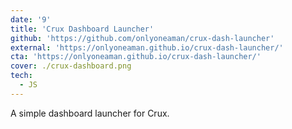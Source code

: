 ```yaml
---
date: '9'
title: 'Crux Dashboard Launcher'
github: 'https://github.com/onlyoneaman/crux-dash-launcher'
external: 'https://onlyoneaman.github.io/crux-dash-launcher/'
cta: 'https://onlyoneaman.github.io/crux-dash-launcher/'
cover: ./crux-dashboard.png
tech:
  - JS
---
```


A simple dashboard launcher for Crux.
